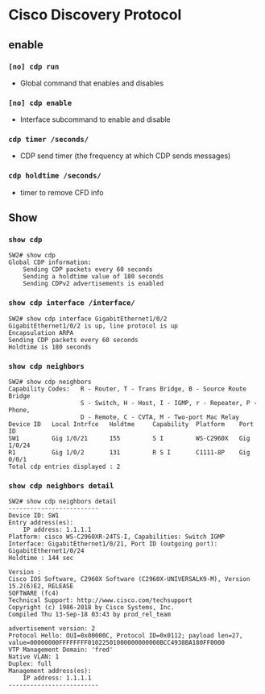# Cisco Discovery Protocol

## enable
### `[no] cdp run`
- Global command that enables and disables

### `[no] cdp enable`
- Interface subcommand to enable and disable

### `cdp timer /seconds/`
- CDP send timer (the frequency at which CDP sends messages)

### `cdp holdtime /seconds/`
- timer to remove CFD info

## Show
### `show cdp`
```
SW2# show cdp
Global CDP information:
    Sending CDP packets every 60 seconds
    Sending a holdtime value of 180 seconds
    Sending CDPv2 advertisements is enabled
```

### `show cdp interface /interface/`
```
SW2# show cdp interface GigabitEthernet1/0/2
GigabitEthernet1/0/2 is up, line protocol is up
Encapsulation ARPA
Sending CDP packets every 60 seconds
Holdtime is 180 seconds
```

### `show cdp neighbors`
```
SW2# show cdp neighbors
Capability Codes:   R - Router, T - Trans Bridge, B - Source Route Bridge
                    S - Switch, H - Host, I - IGMP, r - Repeater, P - Phone,
                    D - Remote, C - CVTA, M - Two-port Mac Relay
Device ID   Local Intrfce   Holdtme     Capability  Platform    Port ID
SW1         Gig 1/0/21      155         S I         WS-C2960X   Gig 1/0/24
R1          Gig 1/0/2       131         R S I       C1111-8P    Gig 0/0/1
Total cdp entries displayed : 2
```

### `show cdp neighbors detail`

```
SW2# show cdp neighbors detail
-------------------------
Device ID: SW1
Entry address(es):
    IP address: 1.1.1.1
Platform: cisco WS-C2960XR-24TS-I, Capabilities: Switch IGMP
Interface: GigabitEthernet1/0/21, Port ID (outgoing port): GigabitEthernet1/0/24
Holdtime : 144 sec

Version :
Cisco IOS Software, C2960X Software (C2960X-UNIVERSALK9-M), Version 15.2(6)E2, RELEASE
SOFTWARE (fc4)
Technical Support: http://www.cisco.com/techsupport
Copyright (c) 1986-2018 by Cisco Systems, Inc.
Compiled Thu 13-Sep-18 03:43 by prod_rel_team

advertisement version: 2
Protocol Hello: OUI=0x00000C, Protocol ID=0x0112; payload len=27, value=00000000FFFFFFFF01022501000000000000BCC4938BA180FF0000
VTP Management Domain: 'fred'
Native VLAN: 1
Duplex: full
Management address(es):
    IP address: 1.1.1.1
-------------------------
```